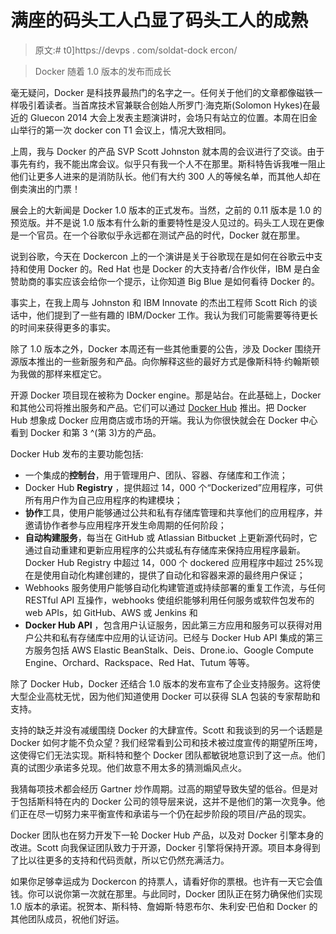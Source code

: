 # 满座的码头工人凸显了码头工人的成熟

> 原文:# t0]https://devps . com/soldat-dock ercon/

> Docker 随着 1.0 版本的发布而成长

毫无疑问，Docker 是科技界最热门的名字之一。任何关于他们的文章都像磁铁一样吸引着读者。当首席技术官兼联合创始人所罗门·海克斯(Solomon Hykes)在最近的 Gluecon 2014 大会上发表主题演讲时，会场只有站立的位置。本周在旧金山举行的第一次 docker con T1 会议上，情况大致相同。

上周，我与 Docker 的产品 SVP Scott Johnston 就本周的会议进行了交谈。由于事先有约，我不能出席会议。似乎只有我一个人不在那里。斯科特告诉我唯一阻止他们让更多人进来的是消防队长。他们有大约 300 人的等候名单，而其他人却在倒卖演出的门票！

展会上的大新闻是 Docker 1.0 版本的正式发布。当然，之前的 0.11 版本是 1.0 的预览版。并不是说 1.0 版本有什么新的重要特性是没人见过的。码头工人现在更像是一个官员。在一个谷歌似乎永远都在测试产品的时代，Docker 就在那里。

说到谷歌，今天在 Dockercon 上的一个演讲是关于谷歌现在是如何在谷歌云中支持和使用 Docker 的。Red Hat 也是 Docker 的大支持者/合作伙伴，IBM 是白金赞助商的事实应该会给你一个提示，让你知道 Big Blue 是如何看待 Docker 的。

事实上，在我上周与 Johnston 和 IBM Innovate 的杰出工程师 Scott Rich 的谈话中，他们提到了一些有趣的 IBM/Docker 工作。我认为我们可能需要等待更长的时间来获得更多的事实。

除了 1.0 版本之外，Docker 本周还有一些其他重要的公告，涉及 Docker 围绕开源版本推出的一些新服务和产品。向你解释这些的最好方式是像斯科特·约翰斯顿为我做的那样来框定它。

开源 Docker 项目现在被称为 Docker engine。那是站台。在此基础上，Docker 和其他公司将推出服务和产品。它们可以通过 [Docker Hub](https://blog.docker.com/2014/06/announcing-docker-hub-and-official-repositories/) 推出。把 Docker Hub 想象成 Docker 应用商店或市场的开端。我认为你很快就会在 Docker 中心看到 Docker 和第 3 ^(第 3)方的产品。

Docker Hub 发布的主要功能包括:

*   一个集成的**控制台**，用于管理用户、团队、容器、存储库和工作流；
*   Docker Hub **Registry** ，提供超过 14，000 个“Dockerized”应用程序，可供所有用户作为自己应用程序的构建模块；
*   **协作**工具，使用户能够通过公共和私有存储库管理和共享他们的应用程序，并邀请协作者参与应用程序开发生命周期的任何阶段；
*   **自动构建服务**，每当在 GitHub 或 Atlassian Bitbucket 上更新源代码时，它通过自动重建和更新应用程序的公共或私有存储库来保持应用程序最新。Docker Hub Registry 中超过 14，000 个 dockered 应用程序中超过 25%现在是使用自动化构建创建的，提供了自动化和容器来源的最终用户保证；
*   Webhooks 服务使用户能够自动化构建管道或持续部署的重复工作流，与任何 RESTful API 互操作，webhooks 使组织能够利用任何服务或软件包发布的 web APIs，如 GitHub、AWS 或 Jenkins 和
*   **Docker Hub API** ，包含用户认证服务，因此第三方应用和服务可以获得对用户公共和私有存储库中应用的认证访问。已经与 Docker Hub API 集成的第三方服务包括 AWS Elastic BeanStalk、Deis、Drone.io、Google Compute Engine、Orchard、Rackspace、Red Hat、Tutum 等等。

除了 Docker Hub，Docker 还结合 1.0 版本的发布宣布了企业支持服务。这将使大型企业高枕无忧，因为他们知道使用 Docker 可以获得 SLA 包装的专家帮助和支持。

支持的缺乏并没有减缓围绕 Docker 的大肆宣传。Scott 和我谈到的另一个话题是 Docker 如何才能不负众望？我们经常看到公司和技术被过度宣传的期望所压垮，这使得它们无法实现。斯科特和整个 Docker 团队都敏锐地意识到了这一点。他们真的试图少承诺多兑现。他们故意不用太多的猜测煽风点火。

我猜每项技术都会经历 Gartner 炒作周期。过高的期望导致失望的低谷。但是对于包括斯科特在内的 Docker 公司的领导层来说，这并不是他们的第一次竞争。他们正在尽一切努力来平衡宣传和承诺与一个仍在起步阶段的项目/产品的现实。

Docker 团队也在努力开发下一轮 Docker Hub 产品，以及对 Docker 引擎本身的改进。Scott 向我保证团队致力于开源，Docker 引擎将保持开源。项目本身得到了比以往更多的支持和代码贡献，所以它仍然充满活力。

如果你足够幸运成为 Dockercon 的持票人，请看好你的票根。也许有一天它会值钱。你可以说你第一次就在那里。与此同时，Docker 团队正在努力确保他们实现 1.0 版本的承诺。祝贺本、斯科特、詹姆斯·特恩布尔、朱利安·巴伯和 Docker 的其他团队成员，祝他们好运。